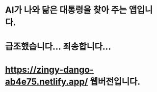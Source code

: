 # AI가 나와 닮은 대통령을 찾아 주는 앱입니다.
# 급조했습니다... 죄송합니다...
# https://zingy-dango-ab4e75.netlify.app/   웹버전입니다.
